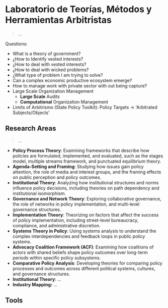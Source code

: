 # Laboratorio de Teorías, Métodos y Herramientas Arbitristas

> …
> 

Questions:

- What is a theory of government?
- ¿How to Identify vested interests?
- ¿How to deal with vested interests?
- ¿How to deal with wicked problems?
- ¿What type of problem I am trying to solve?
- Can a complex economic productive ecosystem emerge?
- How to manage work with private sector with out being capture?
- Large Scale Organization Management
    - **Large Scale** Audits
    - **Computational** Organization Management
- Limits of Arbitrismo (State Policy Toolkit): Policy Targets -> 'Arbitrated Subjects/Objects’

## Research Areas

> …
> 
- **Policy Process Theory**: Examining frameworks that describe how policies are formulated, implemented, and evaluated, such as the stages model, multiple streams framework, and punctuated equilibrium theory.
- **Agenda-Setting and Framing**: Studying how issues gain policy attention, the role of media and interest groups, and the framing effects on public perception and policy outcomes.
- **Institutional Theory**: Analyzing how institutional structures and norms influence policy decisions, including theories on path dependency and institutional isomorphism.
- **Governance and Network Theory**: Exploring collaborative governance, the role of networks in policy implementation, and multi-level governance structures.
- **Implementation Theory**: Theorizing on factors that affect the success of policy implementation, including street-level bureaucracy, compliance, and administrative discretion.
- **Systems Theory in Policy**: Using systems analysis to understand the complex interdependencies and feedback loops in public policy systems.
- **Advocacy Coalition Framework (ACF)**: Examining how coalitions of actors with shared beliefs shape policy outcomes over long-term periods within specific policy subsystems.
- **Comparative Policy Analysis**: Developing theories for comparing policy processes and outcomes across different political systems, cultures, and governance structures.
- **Institutional Theory**: …
- **Industry Mapping:** …

## Tools